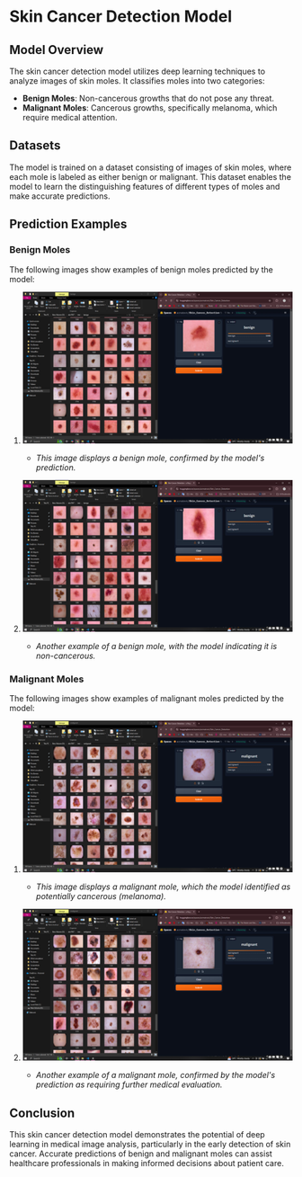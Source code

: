 # Skin Cancer Detection Model

## Model Overview

The skin cancer detection model utilizes deep learning techniques to analyze images of skin moles. It classifies moles into two categories:
- **Benign Moles**: Non-cancerous growths that do not pose any threat.
- **Malignant Moles**: Cancerous growths, specifically melanoma, which require medical attention.

## Datasets

The model is trained on a dataset consisting of images of skin moles, where each mole is labeled as either benign or malignant. This dataset enables the model to learn the distinguishing features of different types of moles and make accurate predictions.

## Prediction Examples

### Benign Moles

The following images show examples of benign moles predicted by the model:

1. ![Benign Mole 1](docs/screenshots/benign1.png)
   - *This image displays a benign mole, confirmed by the model's prediction.*
   
2. ![Benign Mole 2](docs/screenshots/benign2.png)
   - *Another example of a benign mole, with the model indicating it is non-cancerous.*

### Malignant Moles

The following images show examples of malignant moles predicted by the model:

1. ![Malignant Mole 1](docs/screenshots/malignant1.png)
   - *This image displays a malignant mole, which the model identified as potentially cancerous (melanoma).*
   
2. ![Malignant Mole 2](docs/screenshots/malignant2.png)
   - *Another example of a malignant mole, confirmed by the model's prediction as requiring further medical evaluation.*

## Conclusion

This skin cancer detection model demonstrates the potential of deep learning in medical image analysis, particularly in the early detection of skin cancer. Accurate predictions of benign and malignant moles can assist healthcare professionals in making informed decisions about patient care.
